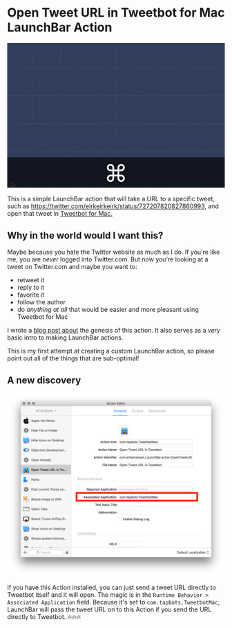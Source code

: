 # Open Tweet URL in Tweetbot for Mac LaunchBar Action

![](./open-tweet-in-tweetbot.gif)

This is a simple LaunchBar action that will take a URL to a specific tweet, such as <https://twitter.com/eirkeirkeirk/status/727207820827860993>, and open that tweet in [Tweetbot for Mac.](https://itunes.apple.com/us/app/tweetbot-for-twitter/id557168941?mt=12&at=10lpjW)

## Why in the world would I want this?

Maybe because you hate the Twitter website as much as I do. If you're like me, you are *never* logged into Twitter.com. But now you're looking at a tweet on Twitter.com and maybe you want to:

- retweet it
- reply to it
- favorite it
- follow the author
- do *anything at all* that would be easier and more pleasant using Tweetbot for Mac

I wrote a [blog post about](http://blog.erikphansen.com/open-tweet-links-in-tweetbot-with-launchbar/) the genesis of this action. It also serves as a *very* basic intro to making LaunchBar actions.

This is my first attempt at creating a custom LaunchBar action, so please point out all of the things that are sub-optimal!

## A new discovery

![](./lb-action-editor.png)

If you have this Action installed, you can just send a tweet URL directly to Tweetbot itself and it will open. The magic is in the `Runtime Behavior > Associated Application` field. Because it's set to `com.tapbots.TweetbotMac`, LaunchBar will pass the tweet URL on to this Action if you send the URL directly to Tweetbot. 🔥🔥🔥
